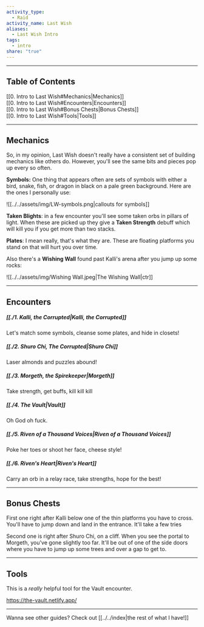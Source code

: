 ```yaml
---  
activity_type:  
  - Raid  
activity_name: Last Wish  
aliases:  
  - Last Wish Intro  
tags:  
  - intro  
share: "true"  
---  
```

  
----  
  
## Table of Contents  
  
[[0. Intro to Last Wish#Mechanics|Mechanics]]  
[[0. Intro to Last Wish#Encounters|Encounters]]  
[[0. Intro to Last Wish#Bonus Chests|Bonus Chests]]  
[[0. Intro to Last Wish#Tools|Tools]]  
  
----  
  
## Mechanics  
  
So, in my opinion, Last Wish doesn't really have a consistent set of building mechanics like others do. However, you'll see the same bits and pieces pop up every so often.  
  
**Symbols:** One thing that appears often are sets of symbols with either a bird, snake, fish, or dragon in black on a pale green background. Here are the ones I personally use:  
  
![[../../assets/img/LW-symbols.png|callouts for symbols]]  
  
**Taken Blights**: in a few encounter you'll see some taken orbs in pillars of light. When these are picked up they give a **Taken Strength** debuff which will kill you if you get more than two stacks.  
  
**Plates**: I mean really, that's what they are. These are floating platforms you stand on that will hurt you over time.  
  
Also there's a **Wishing Wall** found past Kalli's arena after you jump up some rocks:  
  
![[../../assets/img/Wishing Wall.jpeg|The Wishing Wall|ctr]]  
  
---  
  
## Encounters  
  
##### [[./1. Kalli, the Corrupted|Kalli, the Corrupted]]  
  
Let's match some symbols, cleanse some plates, and hide in closets!  
  
##### [[./2. Shuro Chi, The Corrupted|Shuro Chi]]  
  
Laser almonds and puzzles abound!  
  
##### [[./3. Morgeth, the Spirekeeper|Morgeth]]  
  
Take strength, get buffs, kill kill kill  
  
##### [[./4. The Vault|Vault]]  
  
Oh God oh fuck.  
  
##### [[./5. Riven of a Thousand Voices|Riven of a Thousand Voices]]  
  
Poke her toes or shoot her face, cheese style!  
  
##### [[./6. Riven's Heart|Riven's Heart]]  
  
Carry an orb in a relay race, take strengths, hope for the best!  
  
----  
  
## Bonus Chests  
  
First one right after Kalli below one of the thin platforms you have to cross. You'll have to jump down and land in the entrance. It'll take a few tries  
  
Second one is right after Shuro Chi, on a cliff. When you see the portal to Morgeth, you've gone slightly too far. It'll be out of one of the side doors where you have to jump up some trees and over a gap to get to.  
  
----  
  
## Tools  
  
This is a *really* helpful tool for the Vault encounter.  
  
https://the-vault.netlify.app/  
  
----  
  
Wanna see other guides? Check out [[../../index|the rest of what I have!]]